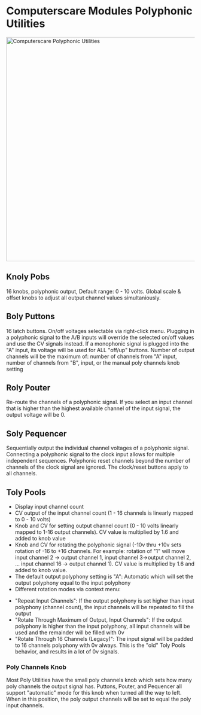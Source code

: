 # Computerscare Modules Polyphonic Utilities
<img src="https://github.com/freddyz/computerscare-vcv-modules/blob/master/doc/computerscare-poly-utilities.png" width="600" alt="Computerscare Polyphonic Utilities" />

## Knoly Pobs

16 knobs, polyphonic output, Default range: 0 - 10 volts.  Global scale & offset knobs to adjust all output channel values simultaniously.


## Boly Puttons

16 latch buttons.  On/off voltages selectable via right-click menu.  Plugging in a polyphonic signal to the A/B inputs will override the selected on/off values and use the CV signals instead.  If a monophonic signal is plugged into the "A" input, its voltage will be used for ALL "off/up" buttons.  Number of output channels will be the maximum of: number of channels from "A" input, number of channels from "B", input, or the manual poly channels knob setting


## Roly Pouter

Re-route the channels of a polyphonic signal.  If you select an input channel that is higher than the highest available channel of the input signal, the output voltage will be 0.


## Soly Pequencer

Sequentially output the individual channel voltages of a polyphonic signal.  Connecting a polyphonic signal to the clock input allows for multiple independent sequences.  Polyphonic reset channels beyond the number of channels of the clock signal are ignored.  The clock/reset buttons apply to all channels.


## Toly Pools

* Display input channel count
* CV output of the input channel count (1 - 16 channels is linearly mapped to 0 - 10 volts)
* Knob and CV for setting output channel count (0 - 10 volts linearly mapped to 1-16 output channels).  CV value is multiplied by 1.6 and added to knob value
* Knob and CV for rotating the polyphonic signal (-10v thru +10v sets rotation of -16 to +16 channels.  For example: rotation of "1" will move input channel 2 -> output channel 1, input channel 3->output channel 2, ...  input channel 16 -> output channel 1).  CV value is multiplied by 1.6 and added to knob value.
* The default output polyphony setting is "A": Automatic which will set the output polyphony equal to the input polyphony
* Different rotation modes via context menu:
- "Repeat Input Channels": If the output polyphony is set higher than input polyphony (channel count), the input channels will be repeated to fill the output
- "Rotate Through Maximum of Output, Input Channels": If the output polyphony is higher than the input polyphony, all input channels will be used and the remainder will be filled with 0v
- "Rotate Through 16 Channels (Legacy)": The input signal will be padded to 16 channels polyphony with 0v always.  This is the "old" Toly Pools behavior, and results in a lot of 0v signals.


### Poly Channels Knob
Most Poly Utilities have the small poly channels knob which sets how many poly channels the output signal has.  Puttons, Pouter, and Pequencer all support "automatic" mode for this knob when turned all the way to left.  When in this position, the poly output channels will be set to equal the poly input channels.